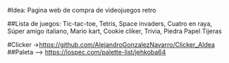 #Idea: Pagina web de compra de videojuegos retro

##Lista de juegos: 
Tic-tac-toe,
Tetris,
Space invaders,
Cuatro en raya,
Súper amigo italiano,
Mario kart,
Cookie cliker,
Trivia,
Piedra Papel Tijeras



#Clicker ->https://github.com/AlejandroGonzalezNavarro/Clicker_Aldea
##Paleta --> https://lospec.com/palette-list/jehkoba64
